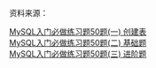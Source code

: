资料来源：

[MySQL入门必做练习题50题(一) 创建表](https://zhuanlan.zhihu.com/p/345457364)<br/>
[MySQL入门必做练习题50题(二) 基础题](https://zhuanlan.zhihu.com/p/345459843)<br/>
[MySQL入门必做练习题50题(三) 进阶题](https://zhuanlan.zhihu.com/p/345468087)